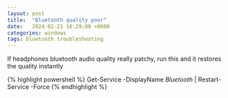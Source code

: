 ```yaml
---
layout: post
title:  "Bluetooth quality poor"
date:   2024-02-21 16:29:00 +0000
categories: windows
tags: bluetooth troubleshooting
---
```


If headphones bluetooth audio quality really patchy, run this and it restores the quality instantly

{% highlight powershell %}
Get-Service -DisplayName *Bluetooth* | Restart-Service -Force
{% endhighlight %}